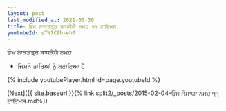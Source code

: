 ```yaml
---
layout: post
last_modified_at: 2021-03-30
title: ਓਮ ਨਾਕਸ਼ਤ੍ਰ ਸਾਧਕੈਯੈ ਨਮਹ ੧੧ ਟਾਇਮਸ
youtubeId: sTN7C9h-eh0
---
```

 
 
 ਓਮ ਨਾਕਸ਼ਤ੍ਰ ਸਾਧਕੈਯੈ ਨਮਹ  
 
 -  ਜਿਸਨੇ ਤਾਰਿਆਂ ਨੂੰ ਬਣਾਇਆ ਹੈ 
 
  
 
  
 
 
 
 
 
 


{% include youtubePlayer.html id=page.youtubeId %}
 
[Next]({{ site.baseurl }}{% link  split2/_posts/2015-02-04-ਓਮ ਸੋਮਾਯਾ ਨਮਹ ੧੧ ਟਾਇਮਸ.md%})
 
